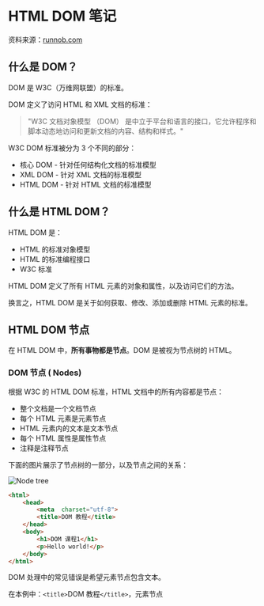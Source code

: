 
# HTML DOM 笔记 
资料来源：[runnob.com](https://www.runoob.com/htmldom/htmldom-intro.html)

## 什么是 DOM？

DOM 是 W3C（万维网联盟）的标准。

DOM 定义了访问 HTML 和 XML 文档的标准：

> "W3C 文档对象模型 （DOM） 是中立于平台和语言的接口，它允许程序和脚本动态地访问和更新文档的内容、结构和样式。"

W3C DOM 标准被分为 3 个不同的部分：

-   核心 DOM - 针对任何结构化文档的标准模型
-   XML DOM - 针对 XML 文档的标准模型
-   HTML DOM - 针对 HTML 文档的标准模型

## 什么是 HTML DOM？

HTML DOM 是：

-   HTML 的标准对象模型
-   HTML 的标准编程接口
-   W3C 标准

HTML DOM 定义了所有 HTML 元素的对象和属性，以及访问它们的方法。

换言之，HTML DOM 是关于如何获取、修改、添加或删除 HTML 元素的标准。

## HTML DOM  节点

在 HTML DOM 中，**所有事物都是节点**。DOM 是被视为节点树的 HTML。

### DOM 节点 ( Nodes)

根据 W3C 的 HTML DOM 标准，HTML 文档中的所有内容都是节点：

-   整个文档是一个文档节点
-   每个 HTML 元素是元素节点
-   HTML 元素内的文本是文本节点
-   每个 HTML 属性是属性节点
-   注释是注释节点

下面的图片展示了节点树的一部分，以及节点之间的关系：

![Node tree](https://www.runoob.com/wp-content/uploads/2013/09/dom_navigate.gif)

~~~html
<html>  
	<head>  
		<meta  charset="utf-8">  
		<title>DOM 教程</title>  
	</head>  
	<body>  
		<h1>DOM 课程1</h1>  
		<p>Hello world!</p>  
	</body> 
</html>
~~~
DOM 处理中的常见错误是希望元素节点包含文本。

在本例中：`<title>`DOM 教程`</title>`，元素节点 <title>，包含值为 "DOM 教程" 的文本节点。`<title>` 节点也拥有一个子节点：文本节点 "DOM 教程"

可通过节点的  innerHTML  属性来访问文本节点的值。

## HTML DOM  方法

HTML DOM 方法是我们可以在节点（HTML 元素）上执行的动作。

HTML DOM 属性是我们可以在节点（HTML 元素）设置和修改的值。

### 编程接口

可通过 JavaScript （以及其他编程语言）对 HTML DOM 进行访问。

所有 HTML 元素被定义为对象，而编程接口则是对象方法和对象属性。

方法是您能够执行的动作（比如添加或修改元素）。

属性是您能够获取或设置的值（比如节点的名称或内容）。

### 一些 DOM 对象方法

这里提供一些您将在本教程中学到的常用方法:

getElementById() - 返回带有指定 ID 的元素。

getElementsByTagName() - 返回包含带有指定标签名称的所有元素的节点列表（集合/节点数组）。

getElementsByClassName() - 返回包含带有指定类名的所有元素的节点列表。

appendChild() - 把新的子节点添加到指定节点。

removeChild() - 删除子节点。

replaceChild() - 替换子节点。

insertBefore() - 在指定的子节点前面插入新的子节点。

createAttribute() - 创建属性节点。

createElement() - 创建元素节点。

createTextNode() - 创建文本节点。

getAttribute() - 返回指定的属性值。

setAttribute() - 把指定属性设置或修改为指定的值。

## HTML DOM  属性

属性是节点（HTML 元素）的值，您能够获取或设置。属性本身也是节点。

### nodeName 与 nodeValue
nodeName 属性规定节点的名称。

-   nodeName 是只读的
-   元素节点的 nodeName 与标签名相同
-   属性节点的 nodeName 与属性名相同
-   文本节点的 nodeName 始终是 #text
-   文档节点的 nodeName 始终是 #document

nodeValue 属性规定节点的值。

-   元素节点的 nodeValue 是 undefined 或 null
-   文本节点的 nodeValue 是文本本身
-   属性节点的 nodeValue 是属性值

### nodeType 属性

nodeType 属性返回节点的类型。nodeType 是只读的。

比较重要的节点类型有：

元素节点 - 1

属性节点 - 2

文本节点 - 3

注释节点 - 8

文档节点 - 9

## HTML DOM 访问
访问 HTML 元素等同于访问节点

您能够以不同的方式来访问 HTML 元素：

-   通过使用 getElementById() 方法
-   通过使用 getElementsByTagName() 方法
-   通过使用 getElementsByClassName() 方法
**注意：**getElementsByClassName() 在 Internet Explorer 5,6,7,8 中无效。

#### id , class 与 name 的区别 ([参考](https://www.cnblogs.com/polk6/archive/2013/05/28/3101571.html))
1. name ：指定标签的名称。在form表单中作为传递给服务器单列表的变量名。 e.g. `<input type="text" name="username" />` 传到服务器为：`username='text的值'`。也可用name 合并选择多个标签，统一操作。
2. id ：指定标签的唯一标识。
3. class ：指定标签的类名。CSS操作，把一些特定样式放到一个class类中，需要此样式的标签，可以在添加此类。**注意** 可以把多个类，放在一个class属性里，但必须用空格隔开；如：class='btnsubmit btnopen'

##### 用法举例
~~~html
<input type="radio" name='sex'/>男
<input type="radio" name='sex'/>女
<input type=password id="userpwd" />
<input type=button class="btnsubmit" />
~~~
首先记住优先级顺序：id>name>class,什么是优先级呢？说白了就是精确定位的准确度，[CSS选择器](https://wenwen.sogou.com/s/?w=CSS%E9%80%89%E6%8B%A9%E5%99%A8&ch=ww.xqy.chain)选择的先后顺序。
再说说用法，getElementById()返回固定id的对象，HTML文档中id对象一般是唯一的；getElementsByName()和getElementsByClassName()返回的是一个数组，HTML文档中name属性和class属性不是唯一的. class 往往定义一类css样式，然后在多处使用。

## HTML DOM 修改

修改 HTML DOM 意味着许多不同的方面：

-   创建 / 改变 HTML 内容 - `.innerHTML`
-   改变 CSS 样式 - `.style`
-   改变 HTML 属性 -  
-   创建新的 HTML 元素 - 首先必须创建该元素（元素节点），然后把它追加到已有的元素上。e.g.
~~~html
<div  id="div1">  
	<p  id="p1">这是一个段落。</p>  
	<p  id="p2">这是另一个段落。</p>  
</div>  
<script> 
	var para=document.createElement("p"); 
	var node=document.createTextNode("这是一个新段落。"); 			
	para.appendChild(node); 
	var element=document.getElementById("div1"); 	
	element.appendChild(para); 
</script>
~~~
-   删除已有的 HTML 元素
-   使用 / 改变事件（处理程序）
~~~html
<p  id="p1">Hello world!</p>  
<script> function ChangeText() { 
	document.getElementById("p1").innerHTML="Hello Runoob!"; } 
</script>  
<input  type="button"  onclick="ChangeText()"  value="修改文本"  />
~~~




<!--stackedit_data:
eyJoaXN0b3J5IjpbLTY1MTIxODQ3NCwxMDM0MjU1NjMsNDY5Nj
Q4MjgzLC01ODk1NTYwNjUsNzU4MzgyMDE3LDQwMTIzNTE2LDEz
NDE1NTE1ODIsMTUxNDkwODI2NywyMTI2MTA5MjcxLC0xNzQwMz
U0OTk3LC00MzYwMDY2NzMsLTMwNTUzMDg5NV19
-->